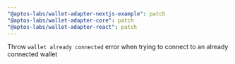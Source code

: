 ```yaml
---
"@aptos-labs/wallet-adapter-nextjs-example": patch
"@aptos-labs/wallet-adapter-core": patch
"@aptos-labs/wallet-adapter-react": patch
---
```


Throw `wallet already connected` error when trying to connect to an already connected wallet
